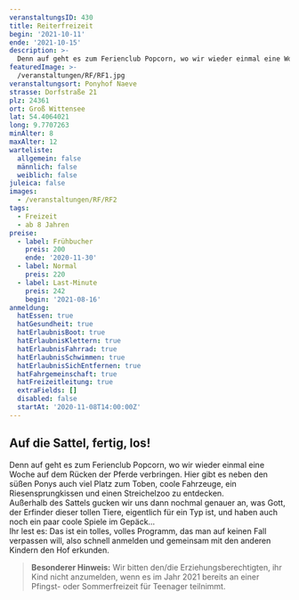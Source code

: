 ```yaml
---
veranstaltungsID: 430
title: Reiterfreizeit
begin: '2021-10-11'
ende: '2021-10-15'
description: >-
  Denn auf geht es zum Ferienclub Popcorn, wo wir wieder einmal eine Woche auf dem Rücken der Pferde verbringen. Hier gibt es neben den süßen Ponys auch viel Platz zum Toben, coole Fahrzeuge, ein Riesensprungkissen und einen Streichelzoo zu entdecken.
featuredImage: >-
  /veranstaltungen/RF/RF1.jpg
veranstaltungsort: Ponyhof Naeve
strasse: Dorfstraße 21
plz: 24361
ort: Groß Wittensee
lat: 54.4064021
long: 9.7707263
minAlter: 8
maxAlter: 12
warteliste:
  allgemein: false
  männlich: false
  weiblich: false
juleica: false
images:
  - /veranstaltungen/RF/RF2
tags:
  - Freizeit
  - ab 8 Jahren
preise:
  - label: Frühbucher
    preis: 200
    ende: '2020-11-30'
  - label: Normal
    preis: 220
  - label: Last-Minute
    preis: 242
    begin: '2021-08-16'
anmeldung:
  hatEssen: true
  hatGesundheit: true
  hatErlaubnisBoot: true
  hatErlaubnisKlettern: true
  hatErlaubnisFahrrad: true
  hatErlaubnisSchwimmen: true
  hatErlaubnisSichEntfernen: true
  hatFahrgemeinschaft: true
  hatFreizeitleitung: true
  extraFields: []
  disabled: false
  startAt: '2020-11-08T14:00:00Z'
---
```


## Auf die Sattel, fertig, los!

Denn auf geht es zum Ferienclub Popcorn, wo wir wieder einmal eine Woche auf dem Rücken der Pferde verbringen. Hier gibt es neben den süßen Ponys auch viel Platz zum Toben, coole Fahrzeuge, ein Riesensprungkissen und einen Streichelzoo zu entdecken.  
Außerhalb des Sattels gucken wir uns dann nochmal genauer an, was Gott, der Erfinder dieser tollen Tiere, eigentlich für ein Typ ist, und haben auch noch ein paar coole Spiele im Gepäck…  
Ihr lest es: Das ist ein tolles, volles Programm, das man auf keinen Fall verpassen will, also schnell anmelden und gemeinsam mit den anderen Kindern den Hof erkunden.

> **Besonderer Hinweis:**
> Wir bitten den/die Erziehungsberechtigten, ihr Kind nicht anzumelden, wenn es im Jahr 2021 bereits an einer Pfingst- oder Sommerfreizeit für Teenager teilnimmt.
